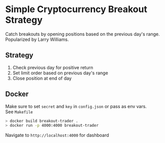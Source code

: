 # Simple Cryptocurrency Breakout Strategy

Catch breakouts by opening positions based on the previous day's range. Popularized by Larry Williams.

## Strategy

1. Check previous day for positive return
2. Set limit order based on previous day's range
3. Close position at end of day

## Docker

Make sure to set `secret` and `key` in `config.json` or pass as env vars.  
See `Makefile`

```bash
> docker build breakout-trader .
> docker run -p 4000:4000 breakout-trader
```

Navigate to `http://localhost:4000` for dashboard
